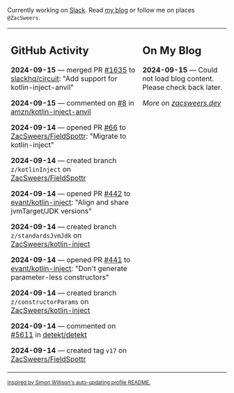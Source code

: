 Currently working on [Slack](https://slack.com/). Read [my blog](https://zacsweers.dev/) or follow me on places `@ZacSweers`.

<table><tr><td valign="top" width="60%">

## GitHub Activity
<!-- githubActivity starts -->
**2024-09-15** — merged PR [#1635](https://github.com/slackhq/circuit/pull/1635) to [slackhq/circuit](https://github.com/slackhq/circuit): "Add support for kotlin-inject-anvil"

**2024-09-15** — commented on [#8](https://github.com/amzn/kotlin-inject-anvil/issues/8#issuecomment-2351585569) in [amzn/kotlin-inject-anvil](https://github.com/amzn/kotlin-inject-anvil)

**2024-09-14** — opened PR [#66](https://github.com/ZacSweers/FieldSpottr/pull/66) to [ZacSweers/FieldSpottr](https://github.com/ZacSweers/FieldSpottr): "Migrate to kotlin-inject"

**2024-09-14** — created branch `z/kotlinInject` on [ZacSweers/FieldSpottr](https://github.com/ZacSweers/FieldSpottr)

**2024-09-14** — opened PR [#442](https://github.com/evant/kotlin-inject/pull/442) to [evant/kotlin-inject](https://github.com/evant/kotlin-inject): "Align and share jvmTarget/JDK versions"

**2024-09-14** — created branch `z/standardsJvmJdk` on [ZacSweers/kotlin-inject](https://github.com/ZacSweers/kotlin-inject)

**2024-09-14** — opened PR [#441](https://github.com/evant/kotlin-inject/pull/441) to [evant/kotlin-inject](https://github.com/evant/kotlin-inject): "Don't generate parameter-less constructors"

**2024-09-14** — created branch `z/constructorParams` on [ZacSweers/kotlin-inject](https://github.com/ZacSweers/kotlin-inject)

**2024-09-14** — commented on [#5611](https://github.com/detekt/detekt/issues/5611#issuecomment-2351263551) in [detekt/detekt](https://github.com/detekt/detekt)

**2024-09-14** — created tag `v17` on [ZacSweers/FieldSpottr](https://github.com/ZacSweers/FieldSpottr)
<!-- githubActivity ends -->
</td><td valign="top" width="40%">

## On My Blog
<!-- blog starts -->
**2024-09-15** — Could not load blog content. Please check back later.
<!-- blog ends -->
_More on [zacsweers.dev](https://zacsweers.dev/)_
</td></tr></table>

<sub><a href="https://simonwillison.net/2020/Jul/10/self-updating-profile-readme/">Inspired by Simon Willison's auto-updating profile README.</a></sub>